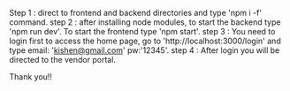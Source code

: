 Step 1 : direct to frontend and backend directories and type 'npm i -f' command.
step 2 : after installing node modules, to start the backend type 'npm run dev'. To start the frontend type 'npm start'.
step 3 : You need to login first to access the home page, go to 'http://localhost:3000/login' and type email: 'kishen@gmail.com' pw:'12345'.
step 4 : After login you will be directed to the vendor portal.

Thank you!!
